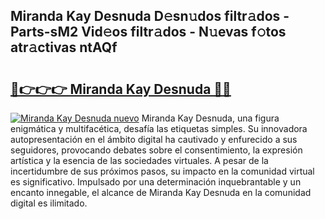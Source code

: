 ## Miranda Kay Desnuda D𝚎sn𝚞dos filtr𝚊dos - Parts-sM2 Vid𝚎os filtr𝚊dos - N𝚞evas f𝚘tos atr𝚊ctivas ntAQf

# <h2><a href="http://mb85dqb.tromn.icu/?c=Miranda+Kay+Desnuda">🔗👉👉👉 Miranda Kay Desnuda 🔗🔗</a></h2>

[![Miranda Kay Desnuda nuevo](https://i.imgur.com/pEAQMta.gif)](http://mb85dqb.tromn.icu/?c=Miranda+Kay+Desnuda)
Miranda Kay Desnuda, una figura enigmática y multifacética, desafía las etiquetas simples. Su innovadora autopresentación en el ámbito digital ha cautivado y enfurecido a sus seguidores, provocando debates sobre el consentimiento, la expresión artística y la esencia de las sociedades virtuales. A pesar de la incertidumbre de sus próximos pasos, su impacto en la comunidad virtual es significativo. Impulsado por una determinación inquebrantable y un encanto innegable, el alcance de Miranda Kay Desnuda en la comunidad digital es ilimitado.
